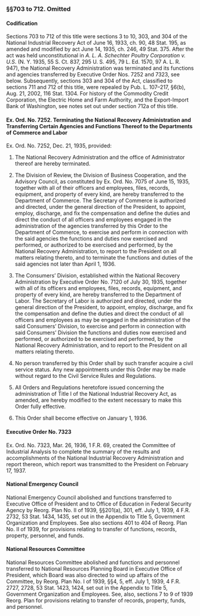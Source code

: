 ### §§703 to 712. Omitted ###

#### Codification ####

Sections 703 to 712 of this title were sections 3 to 10, 303, and 304 of the National Industrial Recovery Act of June 16, 1933, ch. 90, 48 Stat. 195, as amended and modified by act June 14, 1935, ch. 246, 49 Stat. 375. After the act was held unconstitutional in *A. L. A. Schechter Poultry Corporation v. U.S*. (N. Y. 1935, 55 S. Ct. 837, 295 U. S. 495, 79 L. Ed. 1570, 97 A. L. R. 947), the National Recovery Administration was terminated and its functions and agencies transferred by Executive Order Nos. 7252 and 7323, see below. Subsequently, sections 303 and 304 of the Act, classified to sections 711 and 712 of this title, were repealed by Pub. L. 107–217, §6(b), Aug. 21, 2002, 116 Stat. 1304. For history of the Commodity Credit Corporation, the Electric Home and Farm Authority, and the Export-Import Bank of Washington, see notes set out under section 712a of this title.

#### Ex. Ord. No. 7252. Terminating the National Recovery Administration and Transferring Certain Agencies and Functions Thereof to the Departments of Commerce and Labor ####

Ex. Ord. No. 7252, Dec. 21, 1935, provided:

1. The National Recovery Administration and the office of Administrator thereof are hereby terminated.

2. The Division of Review, the Division of Business Cooperation, and the Advisory Council, as constituted by Ex. Ord. No. 7075 of June 15, 1935, together with all of their officers and employees, files, records, equipment, and property of every kind, are hereby transferred to the Department of Commerce. The Secretary of Commerce is authorized and directed, under the general direction of the President, to appoint, employ, discharge, and fix the compensation and define the duties and direct the conduct of all officers and employees engaged in the administration of the agencies transferred by this Order to the Department of Commerce, to exercise and perform in connection with the said agencies the functions and duties now exercised and performed, or authorized to be exercised and performed, by the National Recovery Administration, to report to the President on all matters relating thereto, and to terminate the functions and duties of the said agencies not later than April 1, 1936.

3. The Consumers’ Division, established within the National Recovery Administration by Executive Order No. 7120 of July 30, 1935, together with all of its officers and employees, files, records, equipment, and property of every kind, are hereby transferred to the Department of Labor. The Secretary of Labor is authorized and directed, under the general direction of the President, to appoint, employ, discharge, and fix the compensation and define the duties and direct the conduct of all officers and employees as may be engaged in the administration of the said Consumers’ Division, to exercise and perform in connection with said Consumers’ Division the functions and duties now exercised and performed, or authorized to be exercised and performed, by the National Recovery Administration, and to report to the President on all matters relating thereto.

4. No person transferred by this Order shall by such transfer acquire a civil service status. Any new appointments under this Order may be made without regard to the Civil Service Rules and Regulations.

5. All Orders and Regulations heretofore issued concerning the administration of Title I of the National Industrial Recovery Act, as amended, are hereby modified to the extent necessary to make this Order fully effective.

6. This Order shall become effective on January 1, 1936.

#### Executive Order No. 7323 ####

Ex. Ord. No. 7323, Mar. 26, 1936, 1 F.R. 69, created the Committee of Industrial Analysis to complete the summary of the results and accomplishments of the National Industrial Recovery Administration and report thereon, which report was transmitted to the President on February 17, 1937.

#### National Emergency Council ####

National Emergency Council abolished and functions transferred to Executive Office of President and to Office of Education in Federal Security Agency by Reorg. Plan No. II of 1939, §§201(a), 301, eff. July 1, 1939, 4 F.R. 2732, 53 Stat. 1434, 1435, set out in the Appendix to Title 5, Government Organization and Employees. See also sections 401 to 404 of Reorg. Plan No. II of 1939, for provisions relating to transfer of functions, records, property, personnel, and funds.

#### National Resources Committee ####

National Resources Committee abolished and functions and personnel transferred to National Resources Planning Board in Executive Office of President, which Board was also directed to wind up affairs of the Committee, by Reorg. Plan No. I of 1939, §§4, 5, eff. July 1, 1939, 4 F.R. 2727, 2728, 53 Stat. 1423, 1424, set out in the Appendix to Title 5, Government Organization and Employees. See, also, sections 7 to 9 of 1939 Reorg. Plan for provisions relating to transfer of records, property, funds, and personnel.